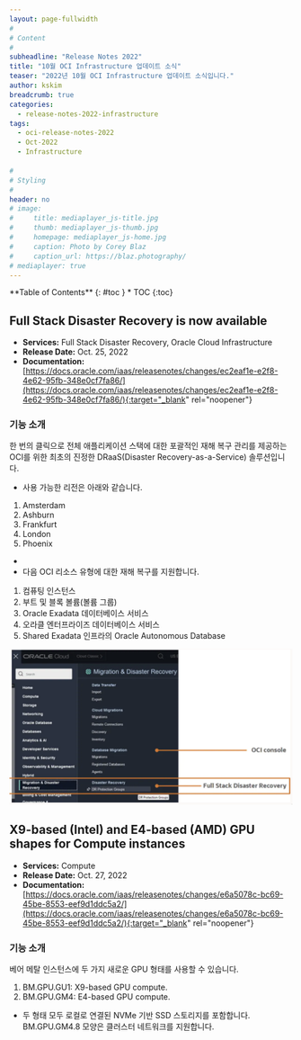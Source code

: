 ```yaml
---
layout: page-fullwidth
#
# Content
#
subheadline: "Release Notes 2022"
title: "10월 OCI Infrastructure 업데이트 소식"
teaser: "2022년 10월 OCI Infrastructure 업데이트 소식입니다."
author: kskim
breadcrumb: true
categories:
  - release-notes-2022-infrastructure
tags:
  - oci-release-notes-2022
  - Oct-2022
  - Infrastructure

#
# Styling
#
header: no
# image:
#     title: mediaplayer_js-title.jpg
#     thumb: mediaplayer_js-thumb.jpg
#     homepage: mediaplayer_js-home.jpg
#     caption: Photo by Corey Blaz
#     caption_url: https://blaz.photography/
# mediaplayer: true
---
```


<div class="panel radius" markdown="1">
**Table of Contents**
{: #toc }
*  TOC
{:toc}
</div>

## Full Stack Disaster Recovery is now available
* **Services:** Full Stack Disaster Recovery, Oracle Cloud Infrastructure
* **Release Date:** Oct. 25, 2022
* **Documentation:** [https://docs.oracle.com/iaas/releasenotes/changes/ec2eaf1e-e2f8-4e62-95fb-348e0cf7fa86/](https://docs.oracle.com/iaas/releasenotes/changes/ec2eaf1e-e2f8-4e62-95fb-348e0cf7fa86/){:target="_blank" rel="noopener"}

### 기능 소개
한 번의 클릭으로 전체 애플리케이션 스택에 대한 포괄적인 재해 복구 관리를 제공하는 OCI를 위한 최초의 진정한 DRaaS(Disaster Recovery-as-a-Service) 솔루션입니다.
- 사용 가능한 리전은 아래와 같습니다. 
1. Amsterdam
2. Ashburn
3. Frankfurt
4. London
5. Phoenix

-
- 다음 OCI 리소스 유형에 대한 재해 복구를 지원합니다.
1. 컴퓨팅 인스턴스
2. 부트 및 블록 볼륨(볼륨 그룹)
3. Oracle Exadata 데이터베이스 서비스 
4. 오라클 엔터프라이즈 데이터베이스 서비스 
5. Shared Exadata 인프라의 Oracle Autonomous Database



![](/assets/img/infrastructure/2022/10/SCR-20221124-evi.png)

## X9-based (Intel) and E4-based (AMD) GPU shapes for Compute instances
* **Services:** Compute
* **Release Date:** Oct. 27, 2022
* **Documentation:** [https://docs.oracle.com/iaas/releasenotes/changes/e6a5078c-bc69-45be-8553-eef9d1ddc5a2/](https://docs.oracle.com/iaas/releasenotes/changes/e6a5078c-bc69-45be-8553-eef9d1ddc5a2/){:target="_blank" rel="noopener"}

### 기능 소개
베어 메탈 인스턴스에 두 가지 새로운 GPU 형태를 사용할 수 있습니다.
1. BM.GPU.GU1: X9-based GPU compute.
2. BM.GPU.GM4: E4-based GPU compute.
- 두 형태 모두 로컬로 연결된 NVMe 기반 SSD 스토리지를 포함합니다.  BM.GPU.GM4.8 모양은 클러스터 네트워크를 지원합니다.


